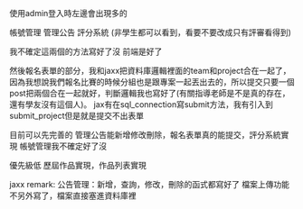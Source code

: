 使用admin登入時左邊會出現多的 

帳號管理 
管理公告 
評分系統 (非學生都可以看到，看要不要改成只有評審看得到)

我不確定這兩個的方法寫好了沒
前端是好了

然後報名表單的部分，我和jaxx把資料庫邏輯裡面的team和project合在一起了，因為我想說我們報名比賽的時候分組也是跟專案一起丟出去的，所以提交只要一個post把兩個合在一起就好，判斷邏輯我也寫好了(有關指導老師是不是真的存在，還有學友沒有這個人)。
jax有在sql_connection寫submit方法，我有引入到submit_project但是就是提交不出表單

目前可以先完善的
管理公告能新增修改刪除，報名表單真的能提交，評分系統實現
帳號管理我不確定好了沒

優先級低
歷屆作品實現，作品列表實現


jaxx remark:
公告管理：新增，查詢，修改，刪除的函式都寫好了
檔案上傳功能不另外寫了，檔案直接塞進資料庫裡